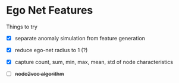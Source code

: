 # Ego Net Features

Things to try

- [x] separate anomaly simulation from feature generation
- [x] reduce ego-net radius to 1 (?)
- [x] capture count, sum, min, max, mean, std of node characteristics
- [ ] ~~node2vec algorithm~~

